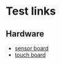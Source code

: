# Test links
## Hardware
- [sensor board](https://blurringtheboundaries.github.io/sound-ideas/sensors.html?board=btb8&toolbar=true)
- [touch board](https://blurringtheboundaries.github.io/sound-ideas/sensors.html?board=tb&toolbar=true)

